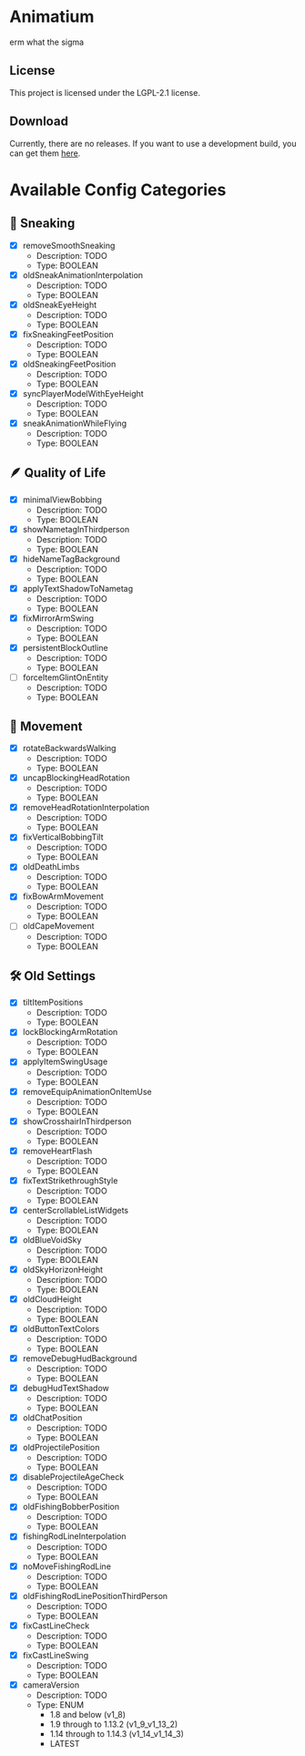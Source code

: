 # Animatium
erm what the sigma
## License
This project is licensed under the LGPL-2.1 license.
## Download
Currently, there are no releases. If you want to use a development build, you can get them [here](https://github.com/Legacy-Visuals-Project/Animatium/actions).

# Available Config Categories
## 💨 Sneaking
- [X] removeSmoothSneaking
  - Description: TODO
  - Type: BOOLEAN
- [X] oldSneakAnimationInterpolation
  - Description: TODO
  - Type: BOOLEAN
- [X] oldSneakEyeHeight
  - Description: TODO
  - Type: BOOLEAN
- [X] fixSneakingFeetPosition
  - Description: TODO
  - Type: BOOLEAN
- [X] oldSneakingFeetPosition
  - Description: TODO
  - Type: BOOLEAN
- [X] syncPlayerModelWithEyeHeight
  - Description: TODO
  - Type: BOOLEAN
- [X] sneakAnimationWhileFlying
    - Description: TODO
    - Type: BOOLEAN

## 🪶 Quality of Life
- [X] minimalViewBobbing
  - Description: TODO
  - Type: BOOLEAN
- [X] showNametagInThirdperson
  - Description: TODO
  - Type: BOOLEAN
- [X] hideNameTagBackground
  - Description: TODO
  - Type: BOOLEAN
- [X] applyTextShadowToNametag
  - Description: TODO
  - Type: BOOLEAN
- [X] fixMirrorArmSwing
  - Description: TODO
  - Type: BOOLEAN
- [X] persistentBlockOutline
  - Description: TODO
  - Type: BOOLEAN
- [ ] forceItemGlintOnEntity
  - Description: TODO
  - Type: BOOLEAN

## 🏃 Movement
- [X] rotateBackwardsWalking
  - Description: TODO
  - Type: BOOLEAN
- [X] uncapBlockingHeadRotation
  - Description: TODO
  - Type: BOOLEAN
- [X] removeHeadRotationInterpolation
  - Description: TODO
  - Type: BOOLEAN
- [X] fixVerticalBobbingTilt
  - Description: TODO
  - Type: BOOLEAN
- [X] oldDeathLimbs
  - Description: TODO
  - Type: BOOLEAN
- [X] fixBowArmMovement
  - Description: TODO
  - Type: BOOLEAN
- [ ] oldCapeMovement
  - Description: TODO
  - Type: BOOLEAN

## 🛠️ Old Settings
- [X] tiltItemPositions
  - Description: TODO
  - Type: BOOLEAN
- [X] lockBlockingArmRotation
  - Description: TODO
  - Type: BOOLEAN
- [X] applyItemSwingUsage
  - Description: TODO
  - Type: BOOLEAN
- [X] removeEquipAnimationOnItemUse
  - Description: TODO
  - Type: BOOLEAN
- [X] showCrosshairInThirdperson
  - Description: TODO
  - Type: BOOLEAN
- [X] removeHeartFlash
  - Description: TODO
  - Type: BOOLEAN
- [X] fixTextStrikethroughStyle
  - Description: TODO
  - Type: BOOLEAN
- [X] centerScrollableListWidgets
  - Description: TODO
  - Type: BOOLEAN
- [X] oldBlueVoidSky
  - Description: TODO
  - Type: BOOLEAN
- [X] oldSkyHorizonHeight
  - Description: TODO
  - Type: BOOLEAN
- [X] oldCloudHeight
  - Description: TODO
  - Type: BOOLEAN
- [X] oldButtonTextColors
  - Description: TODO
  - Type: BOOLEAN
- [X] removeDebugHudBackground
  - Description: TODO
  - Type: BOOLEAN
- [X] debugHudTextShadow
  - Description: TODO
  - Type: BOOLEAN
- [X] oldChatPosition
  - Description: TODO
  - Type: BOOLEAN
- [X] oldProjectilePosition
  - Description: TODO
  - Type: BOOLEAN
- [X] disableProjectileAgeCheck
  - Description: TODO
  - Type: BOOLEAN
- [X] oldFishingBobberPosition
  - Description: TODO
  - Type: BOOLEAN
- [X] fishingRodLineInterpolation 
  - Description: TODO
  - Type: BOOLEAN
- [X] noMoveFishingRodLine
  - Description: TODO
  - Type: BOOLEAN
- [X] oldFishingRodLinePositionThirdPerson
  - Description: TODO
  - Type: BOOLEAN
- [X] fixCastLineCheck 
  - Description: TODO
  - Type: BOOLEAN
- [X] fixCastLineSwing
  - Description: TODO
  - Type: BOOLEAN
- [X] cameraVersion
  - Description: TODO
  - Type: ENUM 
    - 1.8 and below (v1_8)
    - 1.9 through to 1.13.2 (v1_9_v1_13_2)
    - 1.14 through to 1.14.3 (v1_14_v1_14_3)
    - LATEST